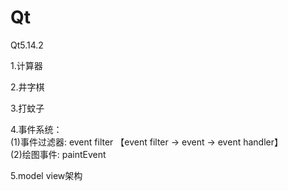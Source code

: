 # Qt
Qt5.14.2 <br>

1.计算器  <br>

2.井字棋 <br>

3.打蚊子 <br>

4.事件系统： <br>
(1)事件过滤器: event filter 【event filter -> event -> event handler】  <br>
(2)绘图事件: paintEvent  <br>

5.model view架构  <br>
